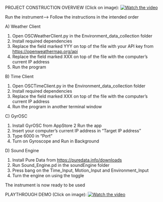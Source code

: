 PROJECT CONSTRUCTION OVERVIEW (Click on image):
[![Watch the video](https://img.youtube.com/vi/osoEanJy1pE/maxresdefault.jpg)](https://www.youtube.com/watch?v=osoEanJy1pE)

Run the instrument–>
Follow the instructions in the intended order

A) Weather Client
1. Open OSCWeatherClient.py in the Environment_data_collection folder
2. Install required dependencies 
3. Replace the field marked YYY on top of the file with your API key from https://openweathermap.org/api
4. Replace the field marked XXX on top of the file with the computer’s current IP address
5. Run the program


B) Time Client
1. Open OSCTimeClient.py in the Environment_data_collection folder
2. Install required dependencies 
3. Replace the field marked XXX on top of the file with the computer’s current IP address
4. Run the program in another terminal window


C) GyrOSC
1. Install GyrOSC from AppStore 
2 Run the app
3. Insert your computer’s current IP address in “Target IP address”
4. Type 6000 in “Port”
5. Turn on Gyroscope and Run in Background

D) Sound Engine
1. Install Pure Data from https://puredata.info/downloads
2. Run Sound_Engine.pd in the soundEngine folder
3. Press bang on the Time_Input, Motion_Input and Environment_Input
4. Turn the engine on using the toggle

The instrument is now ready to be used

PLAYTHROUGH DEMO (Click on image):
[![Watch the video](https://img.youtube.com/vi/12AitBk8yDo/maxresdefault.jpg)](https://www.youtube.com/watch?v=12AitBk8yDo)


